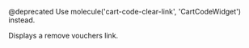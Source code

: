 @deprecated Use molecule('cart-code-clear-link', 'CartCodeWidget') instead.

Displays a remove vouchers link.

